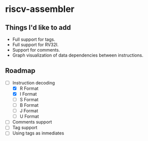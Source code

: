 # riscv-assembler

## Things I'd like to add

- Full support for tags.
- Full support for RV32I.
- Support for comments.
- Graph visualization of data dependencies between instructions.

## Roadmap
- [ ] Instruction decoding
    - [X] R Format
    - [X] I Format
    - [ ] S Format
    - [ ] B Format
    - [ ] J Format
    - [ ] U Format
- [ ] Comments support
- [ ] Tag support
- [ ] Using tags as inmediates